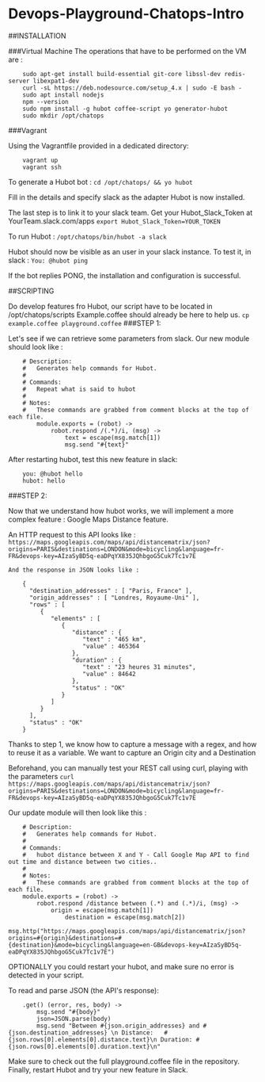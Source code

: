 # Devops-Playground-Chatops-Intro

##INSTALLATION

###Virtual Machine
The operations that have to be performed on the VM are :
```
	sudo apt-get install build-essential git-core libssl-dev redis-server libexpat1-dev
	curl -sL https://deb.nodesource.com/setup_4.x | sudo -E bash -
	sudo apt install nodejs
	npm --version
	sudo npm install -g hubot coffee-script yo generator-hubot
	sudo mkdir /opt/chatops 
```
	
###Vagrant

Using the Vagrantfile provided in a dedicated directory:
```
	vagrant up
	vagrant ssh
```
	
To generate a Hubot bot : 
	`cd /opt/chatops/ && yo hubot`
	
Fill in the details and specify slack as the adapter
Hubot is now installed.
	
The last step is to link it to your slack team.
Get your Hubot_Slack_Token at  YourTeam.slack.com/apps
	`export Hubot_Slack_Token=YOUR_TOKEN`
	
To run Hubot : 
	`/opt/chatops/bin/hubot -a slack`
	
Hubot should now be visible as an user in your slack instance.
To test it, in slack :
	`You: @hubot ping`
	
If the bot replies PONG, the installation and configuration is successful.

##SCRIPTING

Do develop features fro Hubot,  our script have to be located in /opt/chatops/scripts
Example.coffee should already be here to help us.
	`cp example.coffee playground.coffee`
###STEP 1:

Let's see if we can retrieve some parameters from slack.
Our new module should look like : 
```
	# Description:
	#   Generates help commands for Hubot.
	#
	# Commands:
	#   Repeat what is said to hubot
	#
	# Notes:
	#   These commands are grabbed from comment blocks at the top of each file.
		module.exports = (robot) ->
			robot.respond /(.*)/i, (msg) ->
				text = escape(msg.match[1])
				msg.send "#{text}"
```

After restarting hubot, test this new feature in slack:
```
	you: @hubot hello
	hubot: hello
```
###STEP 2:

Now that we understand how hubot works, we will implement a more complex feature : Google Maps Distance feature.

An HTTP request to this API looks like :
	`https://maps.googleapis.com/maps/api/distancematrix/json?origins=PARIS&destinations=LONDON&mode=bicycling&language=fr-FR&devops-key=AIzaSyBD5q-eaDPqYX835JQhbgoG5Cuk7Tc1v7E`
```
And the response in JSON looks like :

	{
	  "destination_addresses" : [ "Paris, France" ],
	  "origin_addresses" : [ "Londres, Royaume-Uni" ],
	  "rows" : [
		 {
			"elements" : [
			   {
				  "distance" : {
					 "text" : "465 km",
					 "value" : 465364
				  },
				  "duration" : {
					 "text" : "23 heures 31 minutes",
					 "value" : 84642
				  },
				  "status" : "OK"
			   }
			]
		 }
	  ],
	  "status" : "OK"
	}
```

Thanks to step 1, we know how to  capture a message with a regex, and how to reuse it as a variable.
We want to capture an Origin city and a Destination 

Beforehand, you can manually test your REST call using curl, playing with the parameters
	`curl https://maps.googleapis.com/maps/api/distancematrix/json?origins=PARIS&destinations=LONDON&mode=bicycling&language=fr-FR&devops-key=AIzaSyBD5q-eaDPqYX835JQhbgoG5Cuk7Tc1v7E`

Our update module will then look like this : 
```
	# Description:
	#   Generates help commands for Hubot.
	#
	# Commands:
	#   hubot distance between X and Y - Call Google Map API to find out time and distance between two cities..
	#
	# Notes:
	#   These commands are grabbed from comment blocks at the top of each file.
	module.exports = (robot) ->
		robot.respond /distance between (.*) and (.*)/i, (msg) ->
			origin = escape(msg.match[1])
				destination = escape(msg.match[2])
				msg.http("https://maps.googleapis.com/maps/api/distancematrix/json?origins=#{origin}&destinations=#{destination}&mode=bicycling&language=en-GB&devops-key=AIzaSyBD5q-eaDPqYX835JQhbgoG5Cuk7Tc1v7E")
```

OPTIONALLY you could  restart your hubot, and make sure no error is detected in your script.


To read and parse JSON (the API's response):
```
	.get() (error, res, body) ->
		msg.send "#{body}"
		json=JSON.parse(body)
		msg.send "Between #{json.origin_addresses} and #{json.destination_addresses} \n Distance: 	#{json.rows[0].elements[0].distance.text}\n Duration: #{json.rows[0].elements[0].duration.text}\n"
```
	
Make sure to check out the full playground.coffee file in the repository.
Finally, restart Hubot and try your new feature in Slack.
